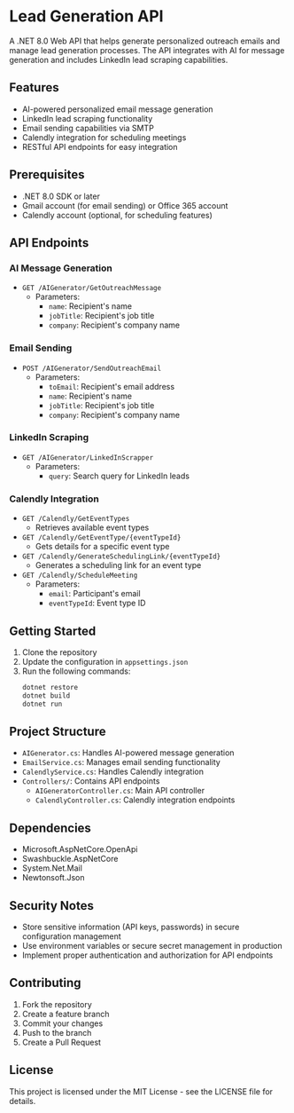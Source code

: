 # Lead Generation API

A .NET 8.0 Web API that helps generate personalized outreach emails and manage lead generation processes. The API integrates with AI for message generation and includes LinkedIn lead scraping capabilities.

## Features

- AI-powered personalized email message generation
- LinkedIn lead scraping functionality
- Email sending capabilities via SMTP
- Calendly integration for scheduling meetings
- RESTful API endpoints for easy integration

## Prerequisites

- .NET 8.0 SDK or later
- Gmail account (for email sending) or Office 365 account
- Calendly account (optional, for scheduling features)

## API Endpoints

### AI Message Generation
- `GET /AIGenerator/GetOutreachMessage`
  - Parameters:
    - `name`: Recipient's name
    - `jobTitle`: Recipient's job title
    - `company`: Recipient's company name

### Email Sending
- `POST /AIGenerator/SendOutreachEmail`
  - Parameters:
    - `toEmail`: Recipient's email address
    - `name`: Recipient's name
    - `jobTitle`: Recipient's job title
    - `company`: Recipient's company name

### LinkedIn Scraping
- `GET /AIGenerator/LinkedInScrapper`
  - Parameters:
    - `query`: Search query for LinkedIn leads

### Calendly Integration
- `GET /Calendly/GetEventTypes`
  - Retrieves available event types
- `GET /Calendly/GetEventType/{eventTypeId}`
  - Gets details for a specific event type
- `GET /Calendly/GenerateSchedulingLink/{eventTypeId}`
  - Generates a scheduling link for an event type
- `GET /Calendly/ScheduleMeeting`
  - Parameters:
    - `email`: Participant's email
    - `eventTypeId`: Event type ID

## Getting Started

1. Clone the repository
2. Update the configuration in `appsettings.json`
3. Run the following commands:
   ```bash
   dotnet restore
   dotnet build
   dotnet run
   ```

## Project Structure

- `AIGenerator.cs`: Handles AI-powered message generation
- `EmailService.cs`: Manages email sending functionality
- `CalendlyService.cs`: Handles Calendly integration
- `Controllers/`: Contains API endpoints
  - `AIGeneratorController.cs`: Main API controller
  - `CalendlyController.cs`: Calendly integration endpoints

## Dependencies

- Microsoft.AspNetCore.OpenApi
- Swashbuckle.AspNetCore
- System.Net.Mail
- Newtonsoft.Json

## Security Notes

- Store sensitive information (API keys, passwords) in secure configuration management
- Use environment variables or secure secret management in production
- Implement proper authentication and authorization for API endpoints

## Contributing

1. Fork the repository
2. Create a feature branch
3. Commit your changes
4. Push to the branch
5. Create a Pull Request

## License

This project is licensed under the MIT License - see the LICENSE file for details. 

